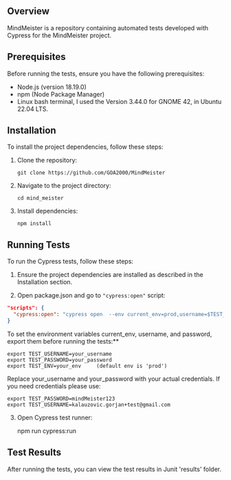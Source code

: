 ## Overview

MindMeister is a repository containing automated tests developed with Cypress for the MindMeister project.

## Prerequisites

Before running the tests, ensure you have the following prerequisites:

- Node.js (version 18.19.0)
- npm (Node Package Manager)
- Linux bash terminal, I used the Version 3.44.0 for GNOME 42, in Ubuntu 22.04 LTS.

## Installation

To install the project dependencies, follow these steps:

1. Clone the repository:

    ```git clone https://github.com/GOA2000/MindMeister```

2. Navigate to the project directory:

    ```cd mind_meister```

3. Install dependencies:

     ```npm install```

## Running Tests

To run the Cypress tests, follow these steps:

1. Ensure the project dependencies are installed as described in the Installation section.

2. Open package.json and go to `"cypress:open"` script:

```json
"scripts": {
  "cypress:open": "cypress open  --env current_env=prod,username=$TEST_USERNAME,password=$TEST_PASSWORD"
}
```
To set the environment variables current_env, username, and password, export them before running the tests:**

    export TEST_USERNAME=your_username
    export TEST_PASSWORD=your_password
    export TEST_ENV=your_env     (default env is 'prod')

Replace your_username and your_password with your actual credentials. If you need credentials please use:

    export TEST_PASSWORD=mindMeister123
    export TEST_USERNAME=kalauzovic.gorjan+test@gmail.com

3. Open Cypress test runner:

    npm run cypress:run

## Test Results

After running the tests, you can view the test results in Junit 'results' folder. 
